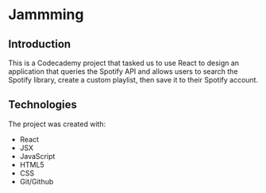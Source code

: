 # Jammming
## Introduction
This is a Codecademy project that tasked us to use React to design an application that queries the Spotify API and allows users to search the Spotify library, create a custom playlist, then save it to their Spotify account.

## Technologies
The project was created with:
- React
- JSX
- JavaScript
- HTML5
- CSS
- Git/Github